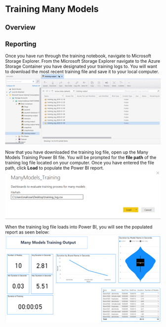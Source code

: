 # Training Many Models 


## Overview


## Reporting 
Once you have run through the training notebook, navigate to Microsoft Storage Explorer. From the Microsoft Storage Explorer navigate to the Azure Storage Container you have designated your training logs to. You will want to download the most recent training file and save it to your local computer. ![image of Storage Explorer](../images/TrainingStorageExplorer.png) 

Now that you have downloaded the training log file, open up the Many Models Training Power BI file. You will be prompted for the **file path** of the training log file located on your computer. Once you have entered the file path, click **Load** to populate the Power BI report. 
 ![image of Power BI file path input](../images/TrainingLoadFile.png) 

When the training log file loads into Power BI, you will see the populated report as seen below: 
![image of Power BI report](../images/TrainingReport.png) 
